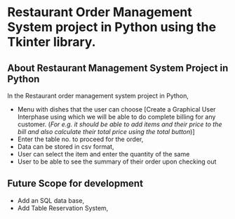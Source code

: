 # Restaurant Order Management System project in Python using the Tkinter library.

## About Restaurant Management System Project in Python
In the Restaurant order management system project in Python, 
- Menu with dishes that the user can choose [Create a Graphical User Interphase using which we will be able to do complete billing for any customer. (_For e.g. it should be able to add items and their price to the bill and also calculate their total price using the total button_)]
- Enter the table no. to proceed for the order,
- Data can be stored in csv format,
- User can select the item and enter the quantity of the same
- User to be able to see the summary of their order upon checking out 

## Future Scope for development
- Add an SQL data base,
- Add Table Reservation System,










